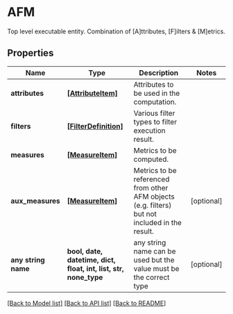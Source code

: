 # AFM

Top level executable entity. Combination of [A]ttributes, [F]ilters & [M]etrics.

## Properties
Name | Type | Description | Notes
------------ | ------------- | ------------- | -------------
**attributes** | [**[AttributeItem]**](AttributeItem.md) | Attributes to be used in the computation. | 
**filters** | [**[FilterDefinition]**](FilterDefinition.md) | Various filter types to filter execution result. | 
**measures** | [**[MeasureItem]**](MeasureItem.md) | Metrics to be computed. | 
**aux_measures** | [**[MeasureItem]**](MeasureItem.md) | Metrics to be referenced from other AFM objects (e.g. filters) but not included in the result. | [optional] 
**any string name** | **bool, date, datetime, dict, float, int, list, str, none_type** | any string name can be used but the value must be the correct type | [optional]

[[Back to Model list]](../README.md#documentation-for-models) [[Back to API list]](../README.md#documentation-for-api-endpoints) [[Back to README]](../README.md)


